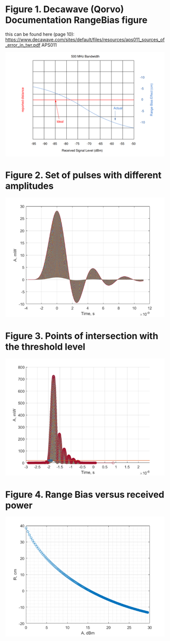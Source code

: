 
# Figure 1. Decawave (Qorvo) Documentation RangeBias figure

this can be found here (page 10): https://www.decawave.com/sites/default/files/resources/aps011_sources_of_error_in_twr.pdf
APS011

![Figure 1](https://github.com/alerasan/uwb_miscellaneous_models/blob/master/RangeBias/figure/deca_range_bias_figure.png?raw=true)

# Figure 2. Set of pulses with different amplitudes

![Figure 1](https://github.com/alerasan/uwb_miscellaneous_models/blob/master/RangeBias/figure/SetOfPulses.png?raw=true)

# Figure 3. Points of intersection with the threshold level

![Figure 2](https://github.com/alerasan/uwb_miscellaneous_models/blob/master/RangeBias/figure/figure2.png?raw=true)

# Figure 4. Range Bias versus received  power

![Figure 3](https://github.com/alerasan/uwb_miscellaneous_models/blob/master/RangeBias/figure/figure3.png?raw=true)
